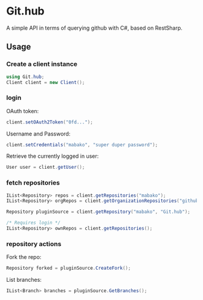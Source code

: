 Git.hub
=======

A simple API in terms of querying github with C#, based on RestSharp.

Usage
-----

### Create a client instance
```csharp
using Git.hub;
Client client = new Client();
```

### login
OAuth token:
```csharp
client.setOAuth2Token("0fd...");
```

Username and Password:
```csharp
client.setCredentials("mabako", "super duper password");
```

Retrieve the currently logged in user:
```csharp
User user = client.getUser();
```


### fetch repositories
```csharp
IList<Repository> repos = client.getRepositories("mabako");
IList<Repository> orgRepos = client.getOrganizationRepositories("github");

Repository pluginSource = client.getRepository("mabako", "Git.hub");

/* Requires login */
IList<Repository> ownRepos = client.getRepositories();
```

### repository actions
Fork the repo:
```csharp
Repository forked = pluginSource.CreateFork();
```

List branches:
```csharp
IList<Branch> branches = pluginSource.GetBranches();
```

